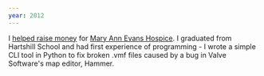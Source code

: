 ```yaml
---
year: 2012
---
```

I [helped raise money](http://www.sfb.uk.com/mailers/eNews_July2012.htm#10)
for [Mary Ann Evans Hospice](http://www.maryannevans.org.uk/).
I graduated from Hartshill School and had first experience of programming - 
I wrote a simple CLI tool in Python to fix broken .vmf files
caused by a bug in Valve Software's map editor, Hammer.
